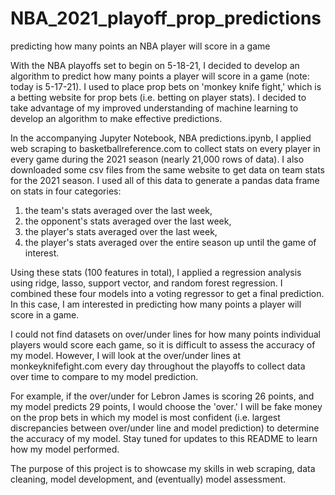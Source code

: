 # NBA_2021_playoff_prop_predictions
predicting how many points an NBA player will score in a game

With the NBA playoffs set to begin on 5-18-21, I decided to develop an algorithm to predict how many points a player will score in a game (note: today is 5-17-21).  I used to place prop bets on 'monkey knife fight,' which is a betting website for prop bets (i.e. betting on player stats).  I decided to take advantage of my improved understanding of machine learning to develop an algorithm to make effective predictions.

In the accompanying Jupyter Notebook, NBA predictions.ipynb, I applied web scraping to basketballreference.com to collect stats on every player in every game during the 2021 season (nearly 21,000 rows of data).  I also downloaded some csv files from the same website to get data on team stats for the 2021 season.  I used all of this data to generate a pandas data frame on stats in four categories:
1) the team's stats averaged over the last week,
2) the opponent's stats averaged over the last week,
3) the player's stats averaged over the last week,
4) the player's stats averaged over the entire season up until the game of interest.

Using these stats (100 features in total), I applied a regression analysis using ridge, lasso, support vector, and random forest regression.  I combined these four models into a voting regressor to get a final prediction.  In this case, I am interested in predicting how many points a player will score in a game.

I could not find datasets on over/under lines for how many points individual players would score each game, so it is difficult to assess the accuracy of my model.  However, I will look at the over/under lines at monkeyknifefight.com every day throughout the playoffs to collect data over time to compare to my model prediction.

For example, if the over/under for Lebron James is scoring 26 points, and my model predicts 29 points, I would choose the 'over.'  I will be fake money on the prop bets in which my model is most confident (i.e. largest discrepancies between over/under line and model prediction) to determine the accuracy of my model.  Stay tuned for updates to this README to learn how my model performed.

The purpose of this project is to showcase my skills in web scraping, data cleaning, model development, and (eventually) model assessment.
